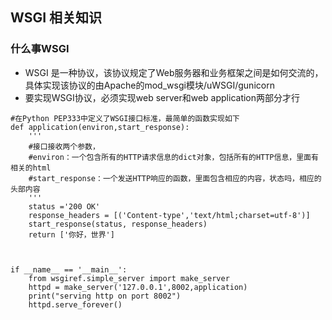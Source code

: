 ## WSGI 相关知识


### 什么事WSGI
* WSGI 是一种协议，该协议规定了Web服务器和业务框架之间是如何交流的，具体实现该协议的由Apache的mod_wsgi模块/uWSGI/gunicorn
* 要实现WSGI协议，必须实现web server和web application两部分才行



```
#在Python PEP333中定义了WSGI接口标准，最简单的函数实现如下
def application(environ,start_response):
    '''
    #接口接收两个参数，
    #environ：一个包含所有的HTTP请求信息的dict对象，包括所有的HTTP信息，里面有相关的html
    #start_response：一个发送HTTP响应的函数，里面包含相应的内容，状态吗，相应的头部内容
    '''
    status ='200 OK'
    response_headers = [('Content-type','text/html;charset=utf-8')]
    start_response(status, response_headers)
    return ['你好，世界']



if __name__ == '__main__':
    from wsgiref.simple_server import make_server
    httpd = make_server('127.0.0.1',8002,application)
    print("serving http on port 8002")
    httpd.serve_forever()
```
